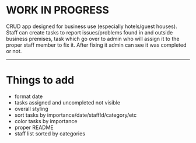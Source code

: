 # WORK IN PROGRESS

CRUD app designed for business use (especially hotels/guest houses).
Staff can create tasks to report issues/problems found in and outside business premises, task which go over to admin who will assign it to the proper staff member to fix it. After fixing it admin can see it was completed or not.

---

# Things to add

- format date
- tasks assigned and uncompleted not visible
- overall styling
- sort tasks by importance/date/staffId/category/etc
- color tasks by importance
- proper README
- staff list sorted by categories
